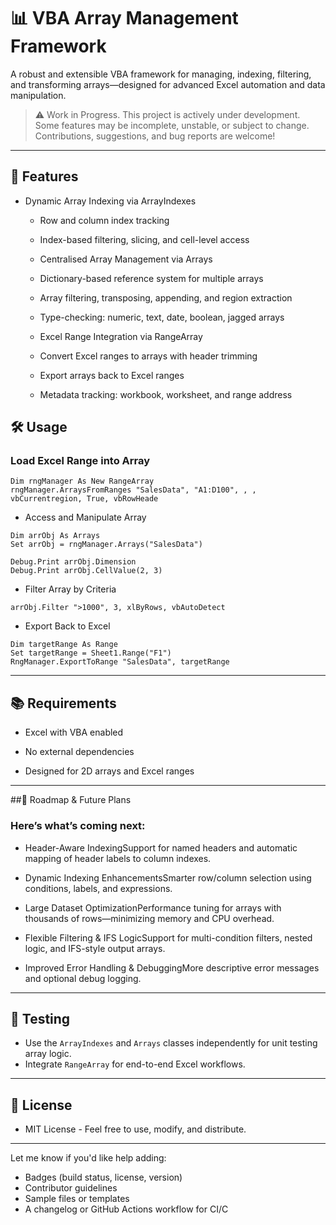 # 📊 VBA Array Management Framework

A robust and extensible VBA framework for managing, indexing, filtering, and transforming arrays—designed for advanced Excel automation and data manipulation.

> ⚠️ Work in Progress.
> This project is actively under development. Some features may be incomplete, unstable, or subject to change. Contributions, suggestions, and bug reports are welcome!

---

## 🚀 Features

- Dynamic Array Indexing via ArrayIndexes

  - Row and column index tracking
  
  - Index-based filtering, slicing, and cell-level access

  - Centralised Array Management via Arrays
  
  - Dictionary-based reference system for multiple arrays

  - Array filtering, transposing, appending, and region extraction

  - Type-checking: numeric, text, date, boolean, jagged arrays

  - Excel Range Integration via RangeArray

  - Convert Excel ranges to arrays with header trimming

  - Export arrays back to Excel ranges

  -  Metadata tracking: workbook, worksheet, and range address

## 🛠️ Usage

### Load Excel Range into Array

```vba
Dim rngManager As New RangeArray
rngManager.ArraysFromRanges "SalesData", "A1:D100", , , vbCurrentregion, True, vbRowHeade
```

- Access and Manipulate Array

```vba
Dim arrObj As Arrays
Set arrObj = rngManager.Arrays("SalesData")

Debug.Print arrObj.Dimension
Debug.Print arrObj.CellValue(2, 3)
```

- Filter Array by Criteria

```vba
arrObj.Filter ">1000", 3, xlByRows, vbAutoDetect
```
- Export Back to Excel

```vba
Dim targetRange As Range
Set targetRange = Sheet1.Range("F1")
RngManager.ExportToRange "SalesData", targetRange
```

---

## 📚 Requirements

- Excel with VBA enabled

- No external dependencies

- Designed for 2D arrays and Excel ranges

---

##🔭 Roadmap & Future Plans

### Here’s what’s coming next:

- Header-Aware IndexingSupport for named headers and automatic mapping of header labels to column indexes.

- Dynamic Indexing EnhancementsSmarter row/column selection using conditions, labels, and expressions.

- Large Dataset OptimizationPerformance tuning for arrays with thousands of rows—minimizing memory and CPU overhead.

- Flexible Filtering & IFS LogicSupport for multi-condition filters, nested logic, and IFS-style output arrays.

- Improved Error Handling & DebuggingMore descriptive error messages and optional debug logging.


---

## 🧪 Testing

- Use the `ArrayIndexes` and `Arrays` classes independently for unit testing array logic.
- Integrate `RangeArray` for end-to-end Excel workflows.

---

## 📄 License
- MIT License - Feel free to use, modify, and distribute.

---

 Let me know if you'd like help adding:
- Badges (build status, license, version)
- Contributor guidelines
- Sample files or templates
- A changelog or GitHub Actions workflow for CI/C

